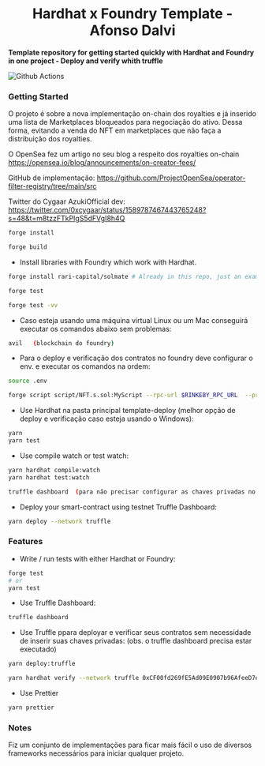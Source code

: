# <h1 align="center"> Hardhat x Foundry Template - Afonso Dalvi</h1>

**Template repository for getting started quickly with Hardhat and Foundry in one project - Deploy and verify whith truffle**

![Github Actions]()

### Getting Started

O projeto é sobre a nova implementação on-chain dos royalties e já inserido uma lista de Marketplaces bloqueados para negociação do ativo.
Dessa forma, evitando a venda do NFT em marketplaces que não faça a distribuição dos royalties.

O OpenSea fez um artigo no seu blog a respeito dos royalties on-chain https://opensea.io/blog/announcements/on-creator-fees/

GitHub de implementação: https://github.com/ProjectOpenSea/operator-filter-registry/tree/main/src

Twitter do Cygaar AzukiOfficial dev: https://twitter.com/0xcygaar/status/1589787467443765248?s=48&t=m8tzzFTkPIgS5dFVgI8h4Q
```bash
forge install

forge build
```

- Install libraries with Foundry which work with Hardhat.

```bash
forge install rari-capital/solmate # Already in this repo, just an example
```

```bash
forge test

forge test -vv
```

- Caso esteja usando uma máquina virtual Linux ou um Mac conseguirá executar os comandos abaixo sem problemas:

```bash
avil   (blockchain do foundry)
```

- Para o deploy e verificação dos contratos no foundry deve configurar o env. e executar os comandos na ordem:

```bash
source .env
```

```bash
forge script script/NFT.s.sol:MyScript --rpc-url $RINKEBY_RPC_URL  --private-key $PRIVATE_KEY --broadcast --verify --etherscan-api-key $ETHERSCAN_KEY -vvvv
```

- Use Hardhat na pasta principal template-deploy (melhor opção de deploy e verificação caso esteja usando o Windows):

```bash
yarn
yarn test
```

- Use compile watch or test watch:

```bash
yarn hardhat compile:watch
yarn hardhat test:watch
```

```bash
truffle dashboard  (para não precisar configurar as chaves privadas no seu .env)
```

- Deploy your smart-contract using testnet Truffle Dashboard:

```bash
yarn deploy --network truffle
```

### Features

- Write / run tests with either Hardhat or Foundry:

```bash
forge test
# or
yarn test
```

- Use Truffle Dashboard:

```bash
truffle dashboard
```

- Use Truffle ppara deployar e verificar seus contratos sem necessidade de inserir suas chaves privadas:
(obs. o truffle dashboard precisa estar executado)

```bash
yarn deploy:truffle
```

```bash
yarn hardhat verify --network truffle 0xCF00fd269fE5Ad09E0907b96AfeeD7e04F8423C6 argumentos

```

- Use Prettier

```bash
yarn prettier
```



### Notes

Fiz um conjunto de implementações para ficar mais fácil o uso de diversos frameworks necessários para iniciar qualquer projeto.


